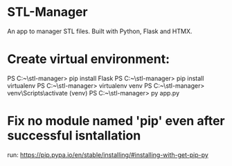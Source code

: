 # STL-Manager 
An app to manager STL files. Built with Python, Flask and HTMX.

# Create virtual environment: 

PS C:~\stl-manager> pip install Flask
PS C:~\stl-manager> pip install virtualenv
PS C:~\stl-manager> virtualenv venv
PS C:~\stl-manager> venv\Scripts\activate
(venv) PS C:~\stl-manager> py app.py

# Fix no module named 'pip' even after successful isntallation

run: https://pip.pypa.io/en/stable/installing/#installing-with-get-pip-py


